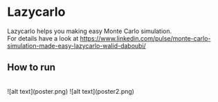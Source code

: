 # Lazycarlo

Lazycarlo helps you making easy Monte Carlo simulation.
<br>For details have a look at https://www.linkedin.com/pulse/monte-carlo-simulation-made-easy-lazycarlo-walid-daboubi/
<h2>How to run</h2>
<br>
![alt text](poster.png)
![alt text](poster2.png)
